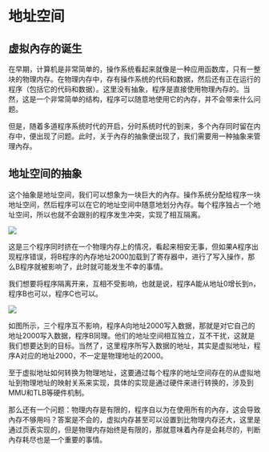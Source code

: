 # 地址空间

## 虚拟內存的诞生

在早期，计算机是非常简单的，操作系统看起来就像是一种应用函数库，只有一整块的物理内存。在物理内存中，存有操作系统的代码和数据，然后还有正在运行的程序（包括它的代码和数据）。这里没有抽象，程序是直接使用物理內存的。当然，这是一个非常简单的结构，程序可以随意地使用它的內存，并不会带来什么问题。

但是，随着多道程序系统时代的开启，分时系统时代的到来，多个內存同时留在内存中，便出现了问题。此时，关于內存的抽象便出现了，我们需要用一种抽象来管理內存。

## 地址空间的抽象

这个抽象是地址空间，我们可以想象为一块巨大的內存。操作系统分配给程序一块地址空间，然后程序可以在它的地址空间中随意地划分內存。每个程序独占一个地址空间，所以也就不会跟别的程序发生冲突，实现了相互隔离。



![](D:\LMH\CS\OS\osnote图\虚拟内存\内存条.png)

这是三个程序同时挤在一个物理内存上的情况，看起来相安无事，但如果A程序出现程序错误，将B程序的內存地址2000加载到了寄存器中，进行了写入操作，那么B程序就被影响了，此时就可能发生不幸的事情。

我们想要将程序隔离开来，互相不受影响，也就是说，程序A能从地址0增长到n，程序B也可以，程序C也可以。

![](D:\LMH\CS\OS\osnote图\虚拟内存\虚拟内存.png)

如图所示，三个程序互不影响，程序A向地址2000写入数据，那就是对它自己的地址2000写入数据，程序B同理。他们的地址空间相互独立，互不干扰，这就是我们想要达到的目标。当然了，这里程序所写入数据的地址，其实是虚拟地址，程序A对应的地址2000，不一定是物理地址的2000。

至于虚拟地址如何转换为物理地址，这要通过每个程序的地址空间存在的从虚拟地址到物理地址的映射关系来实现，具体的实现是通过硬件来进行转换的，涉及到MMU和TLB等硬件机制。

那么还有一个问题：物理内存是有限的，程序自以为在使用所有的內存，这会导致內存不够用吗？答案是不会的，虚拟内存甚至可以设置到比物理内存还大，这里是通过页表实现的，但是物理内存始终是有限的，那就意味着內存是会耗尽的，判断內存耗尽也是一个重要的事情。
